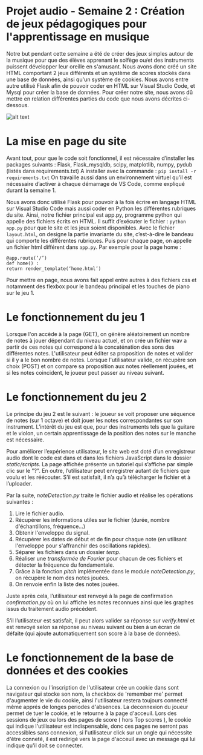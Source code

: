 #                       Projet audio - Semaine 2 : Création de jeux pédagogiques pour l'apprentissage en musique 

Notre but pendant cette semaine a été de créer des jeux simples autour de la musique pour que des élèves apprenant le solfège ou/et des instruments puissent développer leur oreille en s'amusant. Nous avons donc créé un site HTML comportant 2 jeux différents et un système de scores stockés dans une base de données, ainsi qu'un système de cookies. 
Nous avons entre autre utilisé Flask afin de pouvoir coder en HTML sur Visual Studio Code, et Mysql pour créer la base de données. Pour créer notre site, nous avons dû mettre en relation différentes parties du code que nous avons décrites ci-dessous.

![alt text](collageAudioProject.png "Aperçu du projet")

# La mise en page du site 
Avant tout, pour que le code soit fonctionnel, il est nécessaire d’installer les packages suivants :
Flask, Flask_mysqldb, scipy, matplotlib, numpy, pydub (listés dans requirements.txt)
A installer avec la commande : `pip install -r requirements.txt`
On travaille aussi dans un environnement virtuel qu’il est nécessaire d’activer à chaque démarrage de VS Code, comme expliqué durant la semaine 1.

Nous avons donc utilisé Flask pour pouvoir à la fois écrire en langage HTML sur Visual Studio Code mais aussi coder en Python les différentes rubriques du site. Ainsi, notre fichier principal est app.py, programme python qui appelle des fichiers écrits en HTML. Il suffit d’exécuter le fichier : `python app.py` pour que le site et les jeux soient disponibles. 
Avec le fichier `layout.html`, on designe la partie invariante du site, c’est-à-dire le bandeau qui comporte les différentes rubriques.
Puis pour chaque page, on appelle un fichier html différent dans `app.py`. Par exemple pour la page home : 
```
@app.route(‘/’)
def home() :
return render_template(‘home.html’)
```

Pour mettre en page, nous avons fait appel entre autres à des fichiers css et notamment des flexbox pour le bandeau principal et les touches de piano sur le jeu 1.

# Le fonctionnement du jeu 1 

Lorsque l'on accède à la page (GET), on génère aléatoirement un nombre de notes à jouer dépendant du niveau actuel, et on crée un fichier wav a partir de ces notes qui correspond à la concaténation des sons des différentes notes.
L'utilisateur peut éditer sa proposition de notes et valider si il y a le bon nombre de notes.
Lorsque l'utilisateur valide, on récupère son choix (POST) et on compare sa proposition aux notes réellement jouées, et si les notes coincident, le joueur peut passer au niveau suivant.


# Le fonctionnement du jeu 2

Le principe du jeu 2 est le suivant : le joueur se voit proposer une séquence de notes (sur 1 octave) et doit jouer les notes correspondantes sur son instrument. L’intérêt du jeu est que, pour des instruments tels que la guitare et le violon, un certain apprentissage de la position des notes sur le manche est nécessaire.

Pour améliorer l’expérience utilisateur, le site web est doté d’un enregistreur audio dont le code est dans et dans les fichiers JavaScript dans le dossier *static/scripts*. La page affichée présente un tutoriel qui s’affiche par simple clic sur le "?". En outre, l’utilisateur peut enregistrer autant de fichiers que voulu et les réécouter. S’il est satisfait, il n’a qu’à télécharger le fichier et à l’uploader.

Par la suite, *noteDetection.py* traite le fichier audio et réalise les opérations suivantes :
1. Lire le fichier audio.
2. Récupérer les informations utiles sur le fichier (durée, nombre d'échantillons, fréquence...)
3. Obtenir l'enveloppe du signal.
4. Récupérer les dates de début et de fin pour chaque note (en utilisant l'enveloppe pour s'affranchir des oscillations rapides).
5. Séparer les fichiers dans un dossier *temp*.
6. Réaliser une *transformée de Fourier* pour chacun de ces fichiers et détecter la fréquence du fondamentale.
7. Grâce à la fonction *pitch* implémentée dans le module *noteDetection.py*, on récupère le nom des notes jouées.
8. On renvoie enfin la liste des notes jouées.

Juste après cela, l’utilisateur est renvoyé à la page de confirmation *confirmation.py* où on lui affiche les notes reconnues ainsi que les graphes issus du traitement audio précédent.

S’il l’utilisateur est satisfait, il peut alors valider sa réponse sur *verify.html* et est renvoyé selon sa réponse au niveau suivant ou bien à un écran de défaite (qui ajoute automatiquement son score à la base de données).




# Le fonctionnement de la base de données et des cookies
La connexion ou l'inscription de l'utilisateur crée un cookie dans sont navigateur qui stocke son nom, la checkbox de 'remember me' permet d'augmenter le vie du cookie, ainsi l'utilisateur restera toujours connecté même apprés de longes periodes d'absences. La deconnexion du joueur permet de tuer le cookie, et le retourne à la page d'acceuil.
Lors des sessions de jeux ou lors des pages de score ( hors Top scores ), le cookie qui indique l'utilisateur est indispensable, donc ces pages ne serront pas accessibles sans connexion, si l'utilisateur click sur un ongle qui nécessite d'être conneté, il est redirigé vers la page d'acceuil avec un message qui lui indique qu'il doit se connecter.


